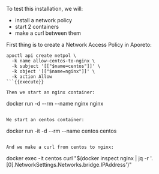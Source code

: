 To test this installation, we will:

* install a network policy
* start 2 containers
* make a curl between them

First thing is to create a Network Access Policy in Aporeto:

```
apoctl api create netpol \
  -k name allow-centos-to-nginx \
  -k subject '[["$name=centos"]]' \
  -k object '[["$name=nginx"]]' \
  -k action Allow
```{{execute}}

Then we start an nginx container:

```
docker run -d --rm --name nginx nginx
```{{execute}}

We start an centos container:

```
docker run -it -d --rm --name centos centos
```{{execute}}

And we make a curl from centos to nginx:

```
docker exec -it centos curl "$(docker inspect nginx | jq -r '.[0].NetworkSettings.Networks.bridge.IPAddress')"
```{{execute}}
